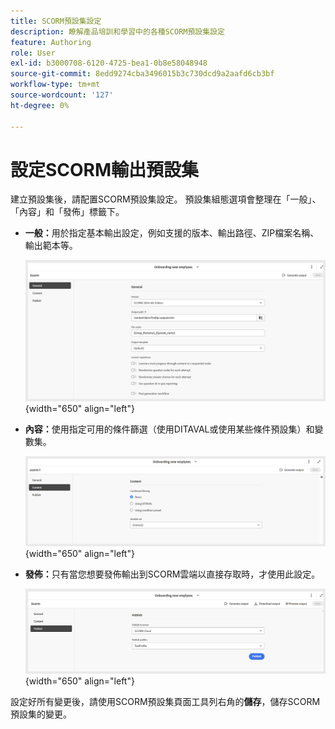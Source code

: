 ```yaml
---
title: SCORM預設集設定
description: 瞭解產品培訓和學習中的各種SCORM預設集設定
feature: Authoring
role: User
exl-id: b3000708-6120-4725-bea1-0b8e58048948
source-git-commit: 8edd9274cba3496015b3c730dcd9a2aafd6cb3bf
workflow-type: tm+mt
source-wordcount: '127'
ht-degree: 0%

---
```


# 設定SCORM輸出預設集

建立預設集後，請配置SCORM預設集設定。 預設集組態選項會整理在「一般」、「內容」和「發佈」標籤下。

- **一般：**&#x200B;用於指定基本輸出設定，例如支援的版本、輸出路徑、ZIP檔案名稱、輸出範本等。

  ![](assets/scorm-general-tab.png){width="650" align="left"}

- **內容：**&#x200B;使用指定可用的條件篩選（使用DITAVAL或使用某些條件預設集）和變數集。

  ![](assets/scorm-content-tab.png){width="650" align="left"}

- **發佈：**&#x200B;只有當您想要發佈輸出到SCORM雲端以直接存取時，才使用此設定。

  ![](assets/scorm-publish-tab.png){width="650" align="left"}

設定好所有變更後，請使用SCORM預設集頁面工具列右角的&#x200B;**儲存**，儲存SCORM預設集的變更。
